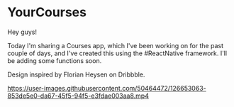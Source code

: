 # YourCourses

Hey guys!

Today I'm sharing a Courses app, which I've been working on for the past couple of days, and I've created this using the #ReactNative framework. I'll be adding some functions soon.

Design inspired by Florian Heysen on Dribbble.

https://user-images.githubusercontent.com/50464472/126653063-853de5e0-da67-45f5-94f5-e3fdae003aa8.mp4
